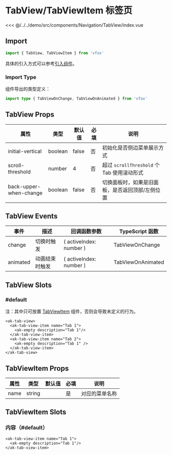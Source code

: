 # TabView/TabViewItem 标签页

<CodeDemo name="TabView">

<<< @/../../demo/src/components/Navigation/TabView/index.vue

</CodeDemo>

## Import

```js
import { TabView, TabViewItem } from 'vfox'
```

具体的引入方式可以参考[引入组件](../guide/import.md)。

### Import Type

组件导出的类型定义：

```ts
import type { TabViewOnChange, TabViewOnAnimated } from 'vfox'
```

## TabView Props

| 属性                   | 类型    | 默认值 | 必填 | 说明                                            |
| ---------------------- | ------- | ------ | ---- | ----------------------------------------------- |
| initial-vertical       | boolean | false  | 否   | 初始化是否侧边菜单展示方式                      |
| scroll-threshold       | number  | 4      | 否   | 超过 `scrollThreshold` 个 Tab 使用滚动形式      |
| back-upper-when-change | boolean | false  | 否   | 切换面板时，如果是旧面板，是否返回顶部/左侧位置 |

## TabView Events

| 事件     | 描述           | 回调函数参数            | TypeScript 函数   |
| -------- | -------------- | ----------------------- | ----------------- |
| change   | 切换时触发     | ( activeIndex: number ) | TabViewOnChange   |
| animated | 动画结束时触发 | ( activeIndex: number ) | TabViewOnAnimated |

## TabView Slots

### #default

注：其中只可放置 [TabViewItem](./TabView.md#tabviewitem-props) 组件，否则会导致未定义的行为。

```vue
<ak-tab-view>
  <ak-tab-view-item name="Tab 1">
    <ak-empty description="Tab 1"/>
  </ak-tab-view-item>
  <ak-tab-view-item name="Tab 2">
    <ak-empty description="Tab 1" />
  </ak-tab-view-item>
</ak-tab-view>
```

## TabViewItem Props

| 属性 | 类型   | 默认值 | 必填 | 说明           |
| ---- | ------ | ------ | ---- | -------------- |
| name | string |        | 是   | 对应的菜单名称 |

## TabViewItem Slots

### 内容（#default）

```vue
<ak-tab-view-item name="Tab 1">
  <ak-empty description="Tab 1"/>
</ak-tab-view-item>
```
